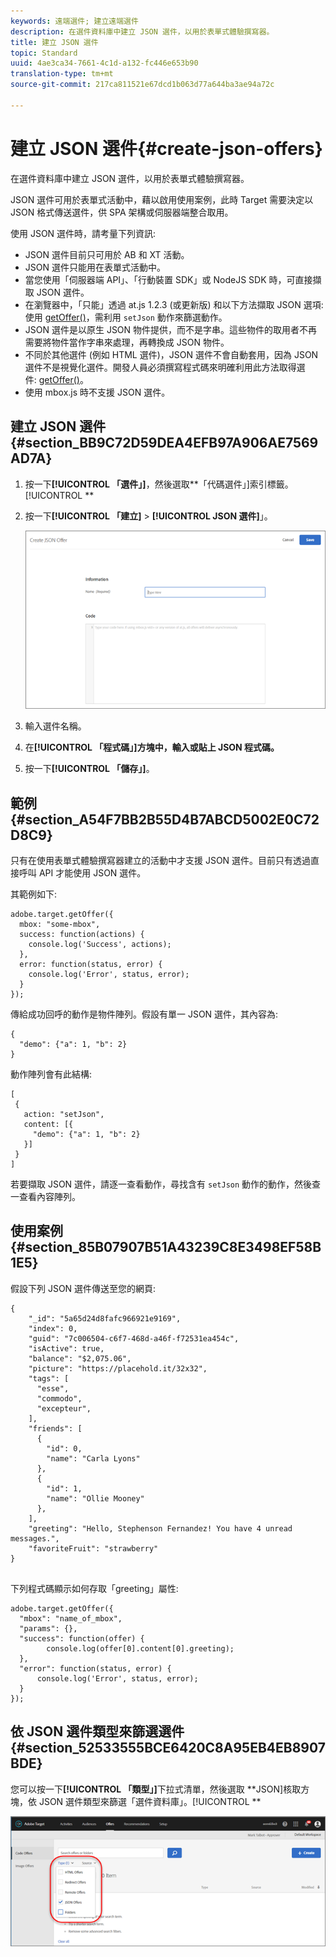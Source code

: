 ```yaml
---
keywords: 遠端選件; 建立遠端選件
description: 在選件資料庫中建立 JSON 選件，以用於表單式體驗撰寫器。
title: 建立 JSON 選件
topic: Standard
uuid: 4ae3ca34-7661-4c1d-a132-fc446e653b90
translation-type: tm+mt
source-git-commit: 217ca811521e67dcd1b063d77a644ba3ae94a72c

---
```



# 建立 JSON 選件{#create-json-offers}

在選件資料庫中建立 JSON 選件，以用於表單式體驗撰寫器。

JSON 選件可用於表單式活動中，藉以啟用使用案例，此時 Target 需要決定以 JSON 格式傳送選件，供 SPA 架構或伺服器端整合取用。

使用 JSON 選件時，請考量下列資訊:

* JSON 選件目前只可用於 AB 和 XT 活動。
* JSON 選件只能用在表單式活動中。
* 當您使用「伺服器端 API」、「行動裝置 SDK」或 NodeJS SDK 時，可直接擷取 JSON 選件。
* 在瀏覽器中，「只能」透過 at.js 1.2.3 (或更新版) 和以下方法擷取 JSON 選項: 使用 [getOffer()](/help/c-implementing-target/c-implementing-target-for-client-side-web/adobe-target-getoffer.md)，需利用 `setJson` 動作來篩選動作。
* JSON 選件是以原生 JSON 物件提供，而不是字串。這些物件的取用者不再需要將物件當作字串來處理，再轉換成 JSON 物件。
* 不同於其他選件 (例如 HTML 選件)，JSON 選件不會自動套用，因為 JSON 選件不是視覺化選件。開發人員必須撰寫程式碼來明確利用此方法取得選件: [getOffer()](/help/c-implementing-target/c-implementing-target-for-client-side-web/adobe-target-getoffer.md)。
* 使用 mbox.js 時不支援 JSON 選件。

## 建立 JSON 選件 {#section_BB9C72D59DEA4EFB97A906AE7569AD7A}

1. 按一下&#x200B;**[!UICONTROL 「選件」]**，然後選取&#x200B;**「代碼選件」]索引標籤。[!UICONTROL **
1. 按一下&#x200B;**[!UICONTROL 「建立]** &gt; **[!UICONTROL JSON 選件]**」。

   ![](assets/offer-json.png)

1. 輸入選件名稱。
1. 在&#x200B;**[!UICONTROL 「程式碼」]方塊中，輸入或貼上 JSON 程式碼。**
1. 按一下&#x200B;**[!UICONTROL 「儲存」]**。

## 範例 {#section_A54F7BB2B55D4B7ABCD5002E0C72D8C9}

只有在使用表單式體驗撰寫器建立的活動中才支援 JSON 選件。目前只有透過直接呼叫 API 才能使用 JSON 選件。

其範例如下:

```
adobe.target.getOffer({ 
  mbox: "some-mbox", 
  success: function(actions) { 
    console.log('Success', actions); 
  }, 
  error: function(status, error) { 
    console.log('Error', status, error); 
  } 
});
```

傳給成功回呼的動作是物件陣列。假設有單一 JSON 選件，其內容為:

```
{ 
  "demo": {"a": 1, "b": 2} 
}
```

動作陣列會有此結構:

```
[ 
 { 
   action: "setJson", 
   content: [{ 
     "demo": {"a": 1, "b": 2} 
   }] 
 }  
]
```

若要擷取 JSON 選件，請逐一查看動作，尋找含有 `setJson` 動作的動作，然後查一查看內容陣列。

## 使用案例 {#section_85B07907B51A43239C8E3498EF58B1E5}

假設下列 JSON 選件傳送至您的網頁:

```
{ 
    "_id": "5a65d24d8fafc966921e9169", 
    "index": 0, 
    "guid": "7c006504-c6f7-468d-a46f-f72531ea454c", 
    "isActive": true, 
    "balance": "$2,075.06", 
    "picture": "https://placehold.it/32x32", 
    "tags": [ 
      "esse", 
      "commodo", 
      "excepteur", 
    ], 
    "friends": [ 
      { 
        "id": 0, 
        "name": "Carla Lyons" 
      }, 
      { 
        "id": 1, 
        "name": "Ollie Mooney" 
      }, 
    ], 
    "greeting": "Hello, Stephenson Fernandez! You have 4 unread messages.", 
    "favoriteFruit": "strawberry" 
} 
  
```

下列程式碼顯示如何存取「greeting」屬性:

```
adobe.target.getOffer({   
  "mbox": "name_of_mbox", 
  "params": {}, 
  "success": function(offer) {           
        console.log(offer[0].content[0].greeting); 
  },   
  "error": function(status, error) {           
      console.log('Error', status, error); 
  } 
});
```

## 依 JSON 選件類型來篩選選件 {#section_52533555BCE6420C8A95EB4EB8907BDE}

您可以按一下&#x200B;**[!UICONTROL 「類型」]**&#x200B;下拉式清單，然後選取 **JSON]核取方塊，依 JSON 選件類型來篩選「選件資料庫」。[!UICONTROL **

![](assets/offer-json-filter.png)

